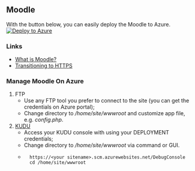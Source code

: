 ## Moodle 
With the button below, you can easily deploy the Moodle to Azure.   
[![Deploy to Azure](http://azuredeploy.net/deploybutton.png)](https://azuredeploy.net/)

### Links
* [What is Moodle?](README.txt)
* [Transitioning to HTTPS](https://docs.moodle.org/33/en/Transitioning_to_HTTPS#Setting_up_your_Moodle)

### Manage Moodle On Azure
1. FTP
    * Use any FTP tool you prefer to connect to the site (you can get the credentials on Azure portal);
    * Change directory to */home/site/wwwroot* and customize app file, e.g. *config.php*.
2. [KUDU](https://blogs.msdn.microsoft.com/benjaminperkins/2014/03/24/using-kudu-with-windows-azure-web-sites/)
    * Access your KUDU console with using your DEPLOYMENT credentials;
    * Change directory to */home/site/wwwroot* via command or GUI.
    * ```
        https://<your sitename>.scm.azurewebsites.net/DebugConsole
        cd /home/site/wwwroot
      ```